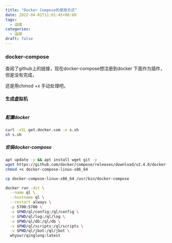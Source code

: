 ```yaml
---
title: "Docker Compose的使用方式"
date: 2022-04-01T11:01:45+08:00
tags:
  - 运维
categories:
  - 运维
draft: false
---
```


### docker-compose

查阅了github上的链接，现在docker-compose想注册到docker 下面作为插件，但是没有完成，

还是用chmod +x 手动处理吧。



#### 生成虚拟机

```bash

```

##### 配置docker

```Bash
curl -sSL get.docker.com -o s.sh
sh s.sh

```

##### 安装docker-compose

```Bash
apt update -y && apt install wget git -y
wget https://github.com/docker/compose/releases/download/v2.4.0/docker-compose-linux-x86_64
chmod +x docker-compose-linux-x86_64

cp docker-compose-linux-x86_64 /usr/bin/docker-compose

```

```Bash
docker run -dit \
  --name ql \
  --hostname ql \
  --restart always \
  -p 5700:5700 \
  -v $PWD/ql/config:/ql/config \
  -v $PWD/ql/log:/ql/log \
  -v $PWD/ql/db:/ql/db \
  -v $PWD/ql/scripts:/ql/scripts \
  -v $PWD/ql/jbot:/ql/jbot \
  whyour/qinglong:latest

```

